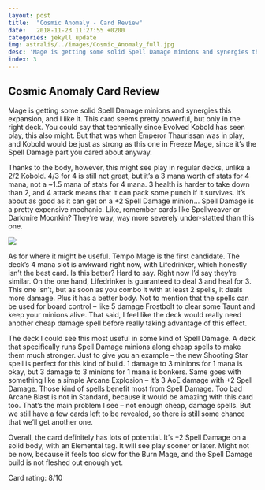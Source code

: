 ```yaml
---
layout: post
title:  "Cosmic Anomaly - Card Review"
date:   2018-11-23 11:27:55 +0200
categories: jekyll update
img: astralis/../images/Cosmic_Anomaly_full.jpg
desc: 'Mage is getting some solid Spell Damage minions and synergies this expansion, and I like it. This card seems pretty powerful, but only in the right deck. You could say that technically since Evolved Kobold has seen play, this also might. But that was when Emperor Thaurissan was in play, and Kobold would be just as strong as this one in Freeze Mage, since it’s the Spell Damage part you cared about anyway.'
index: 3
---
```

<article>
<h2 class="post-header">Cosmic Anomaly Card Review</h2>

<p>Mage is getting some solid Spell Damage minions and synergies this expansion, and I like it. This card seems pretty powerful, but only in the right deck. You could say that technically since Evolved Kobold has seen play, this also might. But that was when Emperor Thaurissan was in play, and Kobold would be just as strong as this one in Freeze Mage, since it’s the Spell Damage part you cared about anyway.</p>

<p>Thanks to the body, however, this might see play in regular decks, unlike a 2/2 Kobold. 4/3 for 4 is still not great, but it’s a 3 mana worth of stats for 4 mana, not a ~1.5 mana of stats for 4 mana. 3 health is harder to take down than 2, and 4 attack means that it can pack some punch if it survives. It’s about as good as it can get on a +2 Spell Damage minion… Spell Damage is a pretty expensive mechanic. Like, remember cards like Spellweaver or Darkmire Moonkin? They’re way, way more severely under-statted than this one.</p>
<img src="{{ site.baseurl }}/images/636688331677769540.gif">
<p>As for where it might be useful. Tempo Mage is the first candidate. The deck’s 4 mana slot is awkward right now, with Lifedrinker, which honestly isn’t the best card. Is this better? Hard to say. Right now I’d say they’re similar. On the one hand, Lifedrinker is guaranteed to deal 3 and heal for 3. This one isn’t, but as soon as you combo it with at least 2 spells, it deals more damage. Plus it has a better body. Not to mention that the spells can be used for board control – like 5 damage Frostbolt to clear some Taunt and keep your minions alive. That said, I feel like the deck would really need another cheap damage spell before really taking advantage of this effect.</p>

<p>The deck I could see this most useful in some kind of Spell Damage. A deck that specifically runs Spell Damage minions along cheap spells to make them much stronger. Just to give you an example – the new Shooting Star spell is perfect for this kind of build. 1 damage to 3 minions for 1 mana is okay, but 3 damage to 3 minions for 1 mana is bonkers. Same goes with something like a simple Arcane Explosion – it’s 3 AoE damage with +2 Spell Damage. Those kind of spells benefit most from Spell Damage. Too bad Arcane Blast is not in Standard, because it would be amazing with this card too. That’s the main problem I see – not enough cheap, damage spells. But we still have a few cards left to be revealed, so there is still some chance that we’ll get another one.</p>

<p>Overall, the card definitely has lots of potential. It’s +2 Spell Damage on a solid body, with an Elemental tag. It will see play sooner or later. Might not be now, because it feels too slow for the Burn Mage, and the Spell Damage build is not fleshed out enough yet.</p>

<p>Card rating: 8/10</p>
</article>